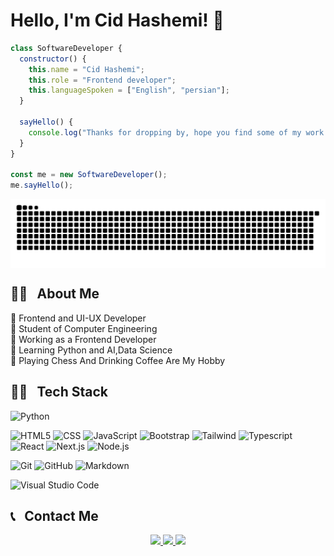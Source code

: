# Hello, I'm Cid Hashemi! 👋

```javascript
class SoftwareDeveloper {
  constructor() {
    this.name = "Cid Hashemi";
    this.role = "Frontend developer";
    this.languageSpoken = ["English", "persian"];
  }

  sayHello() {
    console.log("Thanks for dropping by, hope you find some of my work interesting.");
  }
}

const me = new SoftwareDeveloper();
me.sayHello();
```

<img align="center" src="https://raw.githubusercontent.com/imrrobat/imrrobat/d1b244e170d2b75fdda3efd499eaaf163f7a617c/images/github-contribution-grid-snake.svg" />












<h2>👨‍💻 &nbsp; About Me</h2>

🤩  Frontend and UI-UX Developer <br />
🤩  Student of Computer Engineering <br />
🤩  Working as a Frontend Developer <br />
🤩  Learning Python and AI,Data Science <br />
🤩  Playing Chess And Drinking Coffee Are My Hobby <br />


<h2>👨‍💻 &nbsp; Tech Stack</h2>


  ![Python](https://img.shields.io/badge/-Python-333333?style=flat&logo=python)


  ![HTML5](https://img.shields.io/badge/-HTML5-333333?style=flat&logo=HTML5)
  ![CSS](https://img.shields.io/badge/-CSS-333333?style=flat&logo=CSS3&logoColor=1572B6)
  ![JavaScript](https://img.shields.io/badge/-JavaScript-333333?style=flat&logo=javascript)
  ![Bootstrap](https://img.shields.io/badge/-Bootstrap-333333?style=flat&logo=bootstrap&logoColor=563D7C)
  ![Tailwind](https://img.shields.io/badge/tailwindcss-0F172A?&logo=tailwindcss)
  ![Typescript](https://shields.io/badge/TypeScript-3178C6?logo=TypeScript&logoColor=FFF)
  ![React](https://img.shields.io/badge/-React-333333?style=flat&logo=react)
  ![Next.js](https://img.shields.io/badge/next.js-000000?&logo=nextdotjs&logoColor=white)
  ![Node.js](https://img.shields.io/badge/-Node.js-333333?style=flat&logo=node.js)
  


  ![Git](https://img.shields.io/badge/-Git-333333?style=flat&logo=git)
  ![GitHub](https://img.shields.io/badge/-GitHub-333333?style=flat&logo=github)
  ![Markdown](https://img.shields.io/badge/-Markdown-333333?style=flat&logo=markdown) <br />


  ![Visual Studio Code](https://img.shields.io/badge/-Visual%20Studio%20Code-333333?style=flat&logo=visual-studio-code&logoColor=007ACC)
<br />


<h2>📞 &nbsp; Contact Me </h2>

<p align="center">
  <a href="https://w3front.vercel.app/">
    <img src="https://img.shields.io/badge/Website-w3front.vercel.app-blue?style=flat&logo=google-chrome" />
  </a>
  <a href="https://instagram.com/cidhashimi/">
    <img src="https://img.shields.io/badge/Instagram-@cidhashimi-red?style=flat&logo=instagram" />
  </a>
  <a href="https://t.me/cidhashimi/">
    <img src="https://img.shields.io/badge/Telegram-@cidhashimi-blue?style=flat&logo=telegram" />
  </a>
</p>




